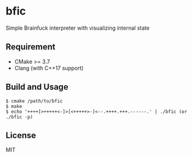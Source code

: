 # bfic

Simple Brainfuck interpreter with visualizing internal state

## Requirement

- CMake >= 3.7
- Clang (with C++17 support)

## Build and Usage

```
$ cmake /path/to/bfic
$ make
$ echo '++++[>+++++<-]>[<+++++>-]<--.++++.+++.------.' | ./bfic (or ./bfic -p)
```

## License

MIT
